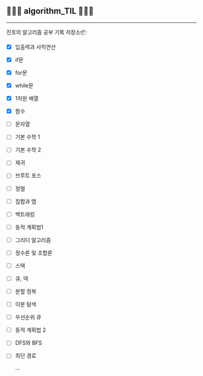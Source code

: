 ## 👨🏻‍💻 algorithm_TIL 👨🏻‍💻

---

진호의 알고리즘 공부 기록 저장소📦

- [x] 입출력과 사칙연산
- [x] if문
- [x] for문
- [x] while문
- [x] 1차원 배열
- [x] 함수
- [ ] 문자열
- [ ] 기본 수학 1
- [ ] 기본 수학 2
- [ ] 재귀
- [ ] 브루트 포스
- [ ] 정렬
- [ ] 집합과 맵
- [ ] 백트래킹
- [ ] 동적 계획법1
- [ ] 그리디 알고리즘
- [ ] 정수론 및 조합론
- [ ] 스택
- [ ] 큐, 덱
- [ ] 분할 정복
- [ ] 이분 탐색
- [ ] 우선순위 큐
- [ ] 동적 계획법 2
- [ ] DFS와 BFS
- [ ] 최단 경로

  ...
